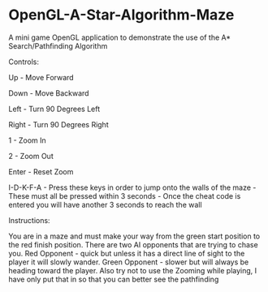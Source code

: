 # OpenGL-A-Star-Algorithm-Maze
A mini game OpenGL application to demonstrate the use of the A* Search/Pathfinding Algorithm

Controls:

Up - Move Forward

Down - Move Backward

Left - Turn 90 Degrees Left

Right - Turn 90 Degrees Right

1 - Zoom In

2 - Zoom Out

Enter - Reset Zoom

I-D-K-F-A - Press these keys in order to jump onto the walls of the maze
          - These must all be pressed within 3 seconds
          - Once the cheat code is entered you will have another 3 seconds to reach the wall

Instructions:

You are in a maze and must make your way from the green start position to the red finish position.
There are two AI opponents that are trying to chase you.
Red Opponent - quick but unless it has a direct line of sight to the player it will slowly wander.
Green Opponent - slower but will always be heading toward the player.
Also try not to use the Zooming while playing, I have only put that in so that you can better see the pathfinding
